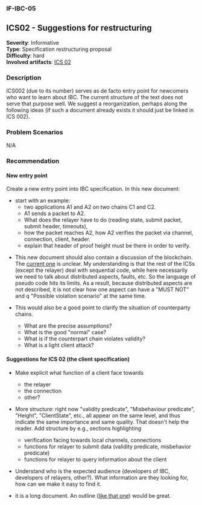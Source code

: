 
### IF-IBC-05
## ICS02 - Suggestions for restructuring

**Severity**: Informative  
**Type**: Specification restructuring proposal   
**Difficulty**: hard     
**Involved artifacts**: [ICS 02](https://github.com/cosmos/ics/tree/master/spec/ics-002-client-semantics)

### Description

ICS002 (due to its number) serves as de facto entry point for newcomers who want to learn about IBC. The current 
structure of the text does not serve that purpose well. We suggest a reorganization, perhaps along the following 
ideas (if such a document already exists it should just be linked in ICS 002).

### Problem Scenarios

N/A

### Recommendation

#### New entry point

Create a new entry point into IBC specification. In this new document:

* start with an example: 
	- two applications A1 and A2 on two chains C1 and C2. 
	- A1 sends a packet to A2. 
	- What does the relayer have to do (reading state, submit packet, submit header, timeouts), 
	- how the packet reaches A2, how A2 verifies the packet via 
		channel, connection, client, header. 
	- explain that header of proof height must be there in order
    to verify.

- This new document should also contain a discussion of the blockchain. The [current one](https://github.com/cosmos/ics/tree/master/spec/ics-002-client-semantics#blockchain)
  is unclear. My understanding is that the rest of the ICSs (except the relayer) deal with sequential code, while here
  necessarily we need to talk about distributed aspects, faults,
  etc. So the language of pseudo code hits its limits. As a result, because distributed aspects are not described, it
  is not clear how one aspect can have a "MUST NOT" and q
  "Possible violation scenario" at the same time. 

- This would also be a good point to clarify the situation of counterparty chains. 
  - What are the precise assumptions? 
  - What is the good "normal" case? 
  - What is if the counterpart chain violates validity?
  - What is a light client attack?
  

#### Suggestions for ICS 02 (the client specification)

* Make explicit what function of a client face towards
	- the relayer
	- the connection
	- other?
* More structure: right now "validity predicate", "Misbehaviour
  predicate", "Height", "ClientState", etc., all appear on the
  same level, and thus indicate the same importance and same
  quality. That doesn't help the reader. Add structure by e.g., sections highlighting
	- verification facing towards local channels, connections
	- functions for relayer to submit data (validity predicate,
    misbehavior predicate)
	- functions for relayer to query information about the client 
	 
* Understand who is the expected audience (developers of IBC, developers of relayers, other?). What information are they looking for, how can we make it easy to find it.
  
* it is a long document. 
  An outline ([like that one](https://github.com/tendermint/spec/blob/master/rust-spec/lightclient/verification/verification_001_published.md#outline))
  would be great.


